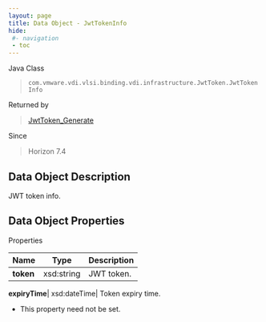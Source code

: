 ```yaml
---
layout: page
title: Data Object - JwtTokenInfo
hide:
 #- navigation
 - toc
---
```






Java Class  
> `com.vmware.vdi.vlsi.binding.vdi.infrastructure.JwtToken.JwtTokenInfo`

Returned by  
> [JwtToken_Generate](vdi.infrastructure.JwtToken.md#generate)

Since  
> Horizon 7.4


## Data Object Description 

JWT token info. 

## Data Object Properties

Properties

Name |  Type |  Description   
---|---|---  
**token**|  xsd:string|  JWT token.   
  
**expiryTime**|  xsd:dateTime|  Token expiry time.   


* This property need not be set.

  
  
  
   
  
  
